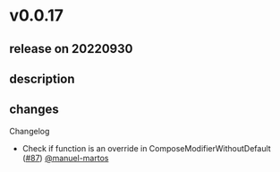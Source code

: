 # v0.0.17

## release on 20220930

## description

## changes

Changelog

* Check if function is an override in ComposeModifierWithoutDefault (<a class="issue-link js-issue-link" data-error-text="Failed to load title" data-id="1392128372" data-permission-text="Title is private" data-url="https://github.com/twitter/compose-rules/issues/87" data-hovercard-type="pull_request" data-hovercard-url="/twitter/compose-rules/pull/87/hovercard" href="https://github.com/twitter/compose-rules/pull/87">#87</a>) <a class="user-mention notranslate" data-hovercard-type="user" data-hovercard-url="/users/manuel-martos/hovercard" data-octo-click="hovercard-link-click" data-octo-dimensions="link_type:self" href="https://github.com/manuel-martos">@manuel-martos</a>

